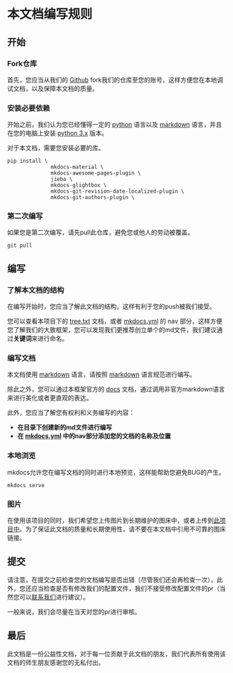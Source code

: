 # 本文档编写规则

## 开始

### Fork仓库

首先，您应当从我们的 [Github](https://github.com/buaainfo/buaainfo "仓库") fork我们的仓库至您的账号，这样方便您在本地调试文档，以及保障本文档的质量。

### 安装必要依赖

开始之前，我们认为您已经懂得一定的 [python](https://www.python.org/) 语言以及 [markdown](https://www.markdownguide.org/) 语言，并且在您的电脑上安装 [python 3.x](https://www.python.org/downloads/) 版本。

对于本文档，需要您安装必要的库。

```shell title="Pip Install"
pip install \
              mkdocs-material \
              mkdocs-awesome-pages-plugin \
              jieba \
              mkdocs-glightbox \
              mkdocs-git-revision-date-localized-plugin \
              mkdocs-git-authors-plugin \
```
### 第二次编写

如果您是第二次编写，请先pull此仓库，避免您或他人的劳动被覆盖。

```git title="Git"
git pull
```

## 编写

### 了解本文档的结构

在编写开始时，您应当了解此文档的结构，这样有利于您的push被我们接受。

您可以查看本项目下的 [tree.txt](https://github.com/buaainfo/buaainfo/blob/main/docs/tree.txt) 文档，或者 [mkdocs.yml](https://github.com/buaainfo/buaainfo/blob/main/mkdocs.yml) 的 nav 部分，这样方便您了解我们的大致框架，您可以发现我们更推荐创立单个的md文件，我们建议通过**关键词**来进行命名。

### 编写文档

本文档使用 [markdown](https://www.markdownguide.org/) 语言，请按照 [markdown](https://www.markdownguide.org/) 语言规范进行编写。

除此之外，您可以通过本框架官方的 [docs](https://squidfunk.github.io/mkdocs-material/reference/) 文档，通过调用非官方markdown语言来进行美化或者更直观的表达。

此外，您应当了解您有权利和义务编写的内容：

* **在目录下创建新的md文件进行编写**
* **在 [mkdocs.yml](https://github.com/buaainfo/buaainfo/blob/main/mkdocs.yml) 中的nav部分添加您的文档的名称及位置**

### 本地浏览

mkdocs允许您在编写文档的同时进行本地预览，这样能帮助您避免BUG的产生。

```
mkdocs serve
```

### 图片

在使用该项目的同时，我们希望您上传图片到长期维护的图床中，或者上传到[此项目中](images)。为了保证此文档的质量和长期使用性，请不要在本文档中引用不可靠的图床链接。

## 提交

请注意，在提交之前检查您的文档编写是否出错（尽管我们还会再检查一次），此外，您还应当检查是否有修改我们的配置文件，我们不接受修改配置文件的pr（当然您可以[联系我们](mailto:buaainfo@proton.me)进行建议）。

一般来说，我们会尽量在当天对您的pr进行审核。

## 最后

此文档是一份公益性文档，对于每一位贡献于此文档的朋友，我们代表所有使用该文档的师生朋友感谢您的无私付出。
